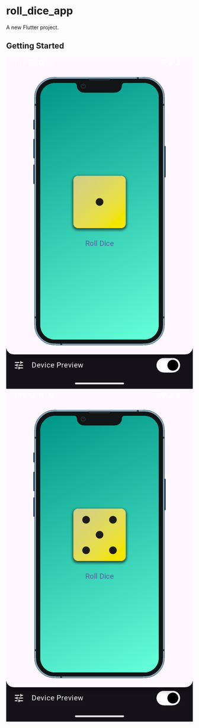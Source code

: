 # roll_dice_app

A new Flutter project.

## Getting Started

![Image Alt](https://github.com/ashikmoinul/roll_dice_app/blob/f8f542b06f0205243418252a4e42bba858e8276c/Dice%20Roll%201.png)
![Image Alt](https://github.com/ashikmoinul/roll_dice_app/blob/f8f542b06f0205243418252a4e42bba858e8276c/Next%20Dice%20Roll.png)
